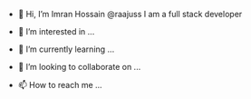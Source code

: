 - 👋 Hi, I’m Imran Hossain @raajuss 
  I am a full stack developer

- 👀 I’m interested in ...
- 🌱 I’m currently learning ...
- 💞️ I’m looking to collaborate on ...
- 📫 How to reach me ...

<!---
raajuss/raajuss is a ✨ special ✨ repository because its `README.md` (this file) appears on your GitHub profile.
You can click the Preview link to take a look at your changes.
--->
